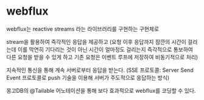 # webflux

webflux는 reactive streams 라는 라이브러리를 구현하는 구현체로

stream을 활용하여 즉각적인 응답을 제공하고
(요청 이후 응답까지 잠깐의 시간이 걸리는데 이를 막연히 기다리는 것이 아닌 시간이 얼마정도 걸리는지
즉각적으로 통보하여 다른 요청을 받을 수 있게 하고 기존 요청은 이벤트 루프에 저장하여 비동기적으로 처리)

지속적인 통신을 통해 계속 서버로부터 응답을 받는다.
(SSE 프로토콜: Server Send Event 프로토콜로 push 기술을 이용해 서버가 주도적으로 응답하는 방식)

몽고DB의 @Tailable 어노테이션을 통해 보다 효과적으로 webflux를 코딩할 수 있다.
